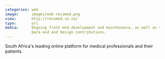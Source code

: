 ```yaml
---
categories: web
image:      images/web-recomed.png
view:       http://recomed.co.za/
type:       url
media:      Ongoing front-end development and maintenance, as well as some 
            back-end and design contributions. 
---
```

South Africa's leading online platform for medical professionals and their 
patients. 
